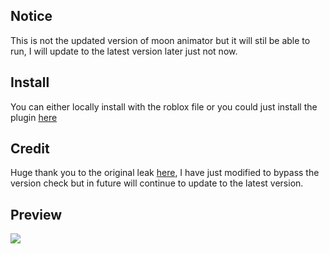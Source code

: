 ## Notice
This is not the updated version of moon animator but it will stil be able to run, I will update to the latest version later just not now. 

## Install
You can either locally install with the roblox file or you could just install the plugin [here](https://create.roblox.com/store/asset/16121601431)

## Credit
Huge thank you to the original leak [here](https://create.roblox.com/store/asset/13220334080/Moon-Animator-Cracked%3Fkeyword=&pageNumber=&pagePosition=), I have just modified to bypass the version check but in future will continue to update to the latest version.

## Preview
<img src="https://r2.e-z.host/2319035a-e3c7-432d-9413-f474d133b997/vz7hybp5.png](https://r2.e-z.host/2319035a-e3c7-432d-9413-f474d133b997/22hibqzo.png)https://r2.e-z.host/2319035a-e3c7-432d-9413-f474d133b997/22hibqzo.png" />
